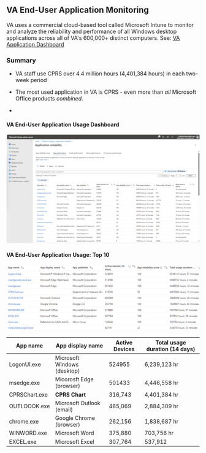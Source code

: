 ## VA End-User Application Monitoring
VA uses a commercial cloud-based tool called Microsoft Intune to monitor and analyze the reliability and performance of all Windows desktop applications across all of VA's 600,000+ distinct computers. See: [VA Application Dashboard](https://intune.microsoft.com/#view/Microsoft_Intune_Enrollment/UXAnalyticsMenu/~/applicationReliability)

### Summary
*  VA staff use CPRS over 4.4 million hours (4,401,384 hours) in each two-week period
* The most used application in VA is CPRS -  even more than *all* Microsoft Office products *combined*.

* 
#### VA End-User Application Usage Dashboard
![](img/total_usage_duration-14d.png)


#### VA End-User Application Usage: Top 10
![](img/total_usage-top-10.png)

| App name | App display name| Active Devices | Total usage duration (14 days)|
| --- | --- | --- | --- | 
| LogonUI.exe | Microsoft Windows (desktop) | 524955 | 6,239,123 hr|
| msedge.exe | Micorosft Edge (browser) | 501433 | 4,446,558  hr |
| CPRSChart.exe | __CPRS Chart__ | 316,743 | 4,401,384 hr |
| OUTLOOOK.exe | Microsoft Outlook (email) | 485,069 | 2,884,309 hr|
| chrome.exe | Google Chrome  (browser)| 262,156 | 1,838,687 hr |
| WINWORD.exe | Microsoft Word | 375,880 | 703,756 hr|
| EXCEL.exe | Microsoft Excel | 307,764 | 537,912 |



